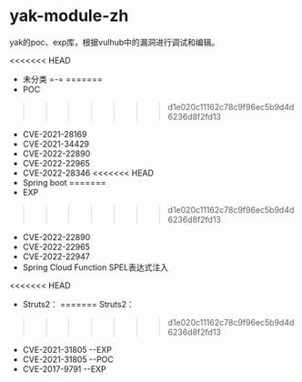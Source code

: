 # yak-module-zh
yak的poc、exp库，根据vulhub中的漏洞进行调试和编辑。

<<<<<<< HEAD
- 未分类 =-=
=======
- POC
>>>>>>> d1e020c11162c78c9f96ec5b9d4d6236d8f2fd13
  -  CVE-2021-28169
  -  CVE-2021-34429
  -  CVE-2022-22890
  -  CVE-2022-22965
  -  CVE-2022-28346
<<<<<<< HEAD
- Spring boot
=======
- EXP
>>>>>>> d1e020c11162c78c9f96ec5b9d4d6236d8f2fd13
  - CVE-2022-22890
  - CVE-2022-22965
  - CVE-2022-22947
  - Spring Cloud Function SPEL表达式注入
  
<<<<<<< HEAD
- Struts2：
=======
  Struts2：
>>>>>>> d1e020c11162c78c9f96ec5b9d4d6236d8f2fd13
  - CVE-2021-31805 --EXP
  - CVE-2021-31805 --POC
  - CVE-2017-9791 --EXP
  
  
